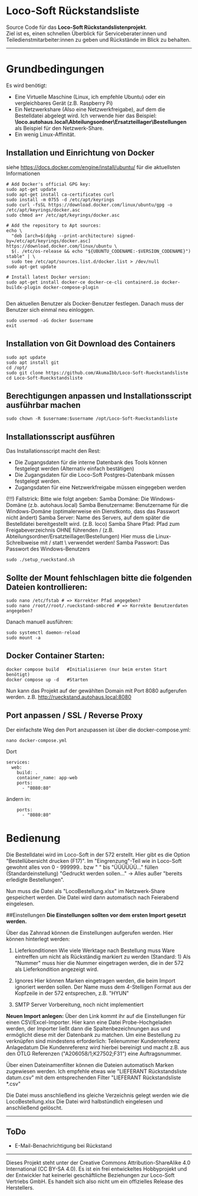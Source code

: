 # Loco-Soft Rückstandsliste

Source Code für das **Loco-Soft Rückstandslistenprojekt**.  
Ziel ist es, einen schnellen Überblick für Serviceberater:innen und Teiledienstmitarbeiter:innen zu geben und Rückstände im Blick zu behalten.

---
# Grundbedingungen
Es wird benötigt: 
- Eine Virtuelle Maschine (Linux, ich empfehle Ubuntu) oder ein vergleichbares Gerät (z.B. Raspberry Pi)
- Ein Netzwerkshare (Also eine Netzwerkfreigabe), auf dem die Bestelldatei abgelegt wird.
	Ich verwende hier das Beispiel: **\\loco.autohaus.local\Abteilungsordner\Ersatzteillager\Bestellungen**  als Beispiel für den Netzwerk-Share.
- Ein wenig Linux-Affinität.

## Installation und Einrichtung von Docker
siehe https://docs.docker.com/engine/install/ubuntu/ für die aktuellsten Informationen

```shell
# Add Docker's official GPG key:
sudo apt-get update
sudo apt-get install ca-certificates curl
sudo install -m 0755 -d /etc/apt/keyrings
sudo curl -fsSL https://download.docker.com/linux/ubuntu/gpg -o /etc/apt/keyrings/docker.asc
sudo chmod a+r /etc/apt/keyrings/docker.asc

# Add the repository to Apt sources:
echo \
  "deb [arch=$(dpkg --print-architecture) signed-by=/etc/apt/keyrings/docker.asc] https://download.docker.com/linux/ubuntu \
  $(. /etc/os-release && echo "${UBUNTU_CODENAME:-$VERSION_CODENAME}") stable" | \
  sudo tee /etc/apt/sources.list.d/docker.list > /dev/null
sudo apt-get update

# Install latest Docker version:
sudo apt-get install docker-ce docker-ce-cli containerd.io docker-buildx-plugin docker-compose-plugin
 
```

Den aktuellen Benutzer als Docker-Benutzer festlegen.
Danach muss der Benutzer sich einmal neu einloggen.
```shell
sudo usermod -aG docker $username
exit
```

## Installation von Git Download des Containers
```shell
sudo apt update
sudo apt install git
cd /opt/
sudo git clone https://github.com/AkumaIbb/Loco-Soft-Rueckstandsliste
cd Loco-Soft-Rueckstandsliste
```

## Berechtigungen anpassen und Installationsscript ausführbar machen
```shell
sudo chown -R $username:$username /opt/Loco-Soft-Rueckstandsliste
```

## Installationsscript ausführen
Das Installationsscript macht den Rest:
- Die Zugangsdaten für die interne Datenbank des Tools können festgelegt werden (Alternativ einfach bestätigen)
- Die Zugangsdaten für die Loco-Soft Postgres-Datenbank müssen festgelegt werden.
- Zugangsdaten für eine Netzwerkfreigabe müssen eingegeben werden

(!!!) Fallstrick: Bitte wie folgt angeben:
Samba Domäne: Die Windows-Domäne (z.b. autohaus.local)
Samba Benutzername: Benutzername für die Windows-Domäne (optimalerweise ein Dienstkonto, dass das Passwort nicht ändert)
Samba Server: Name des Servers, auf dem später die Bestelldatei bereitgestellt wird. (z.B. loco)
Samba Share Pfad: Pfad zum Freigabeverzeichnis OHNE führenden / (z.B. Abteilungsordner/Ersatzteillager/Bestellungen)
				  Hier muss die Linux-Schreibweise mit / statt \ verwendet werden!
Samba Passwort: Das Passwort des Windows-Benutzers
```shell
sudo ./setup_rueckstand.sh
```

## Sollte der Mount fehlschlagen bitte die folgenden Dateien kontrollieren:
```shell
sudo nano /etc/fstab # => Korrekter Pfad angegeben?
sudo nano /root//root/.rueckstand-smbcred # => Korrekte Benutzerdaten angegeben?
```

Danach manuell ausführen:
```shell
sudo systemctl daemon-reload
sudo mount -a
```

## Docker Container Starten:
```shell
docker compose build   #Initialisieren (nur beim ersten Start benötigt)
docker compose up -d   #Starten
```

Nun kann das Projekt auf der gewählten Domain mit Port 8080 aufgerufen werden.
z.B. http://rueckstand.autohaus.local:8080

## Port anpassen / SSL / Reverse Proxy

Der einfachste Weg den Port anzupassen ist über die docker-compose.yml:
```shell
nano docker-compose.yml
```

Dort 
```shell
services:
  web:
    build: .
    container_name: app-web
    ports:
      - "8080:80"
``` 
ändern in:
```shell
    ports:
      - "8080:80"
``` 

# Bedienung
Die Bestelldatei wird im Loco-Soft in der 572 erstellt.
Hier gibt es die Option "Bestellübersicht drucken (F17)".
Im "Eingrenzung"-Teil wie in Loco-Soft gewohnt alles von 0 - 999999.. bzw " " bis "ÜÜÜÜÜÜ..." füllen (Standardeinstellung)
"Gedruckt werden sollen..." -> Alles außer "bereits erledigte Bestellungen".

Nun muss die Datei als "LocoBestellung.xlsx" im Netzwerk-Share gespeichert werden.
Die Datei wird dann automatisch nach Feierabend eingelesen.

##Einstellungen
**Die Einstellungen sollten vor dem ersten Import gesetzt werden.**

Über das Zahnrad können die Einstellungen aufgerufen werden.
Hier können hinterlegt werden:
1) Lieferkonditionen
Wie viele Werktage nach Bestellung muss Ware eintreffen um nicht als Rückständig markiert zu werden (Standard: 1)
Als "Nummer" muss hier die Nummer eingetragen werden, die in der 572 als Lieferkondition angezeigt wird.

2) Ignores
Hier können Marken eingetragen werden, die beim Import ignoriert werden sollen. 
Der Name muss dem 4-Stelligen Format aus der Kopfzeile in der 572 entsprechen, z.B. "HYUN"

3) SMTP Server
Vorbereitung, noch nicht implementiert

**Neuen Import anlegen:**
Über den Link kommt ihr auf die Einstellungen für einen CSV/Excel-Importer.
Hier kann eine Datei Probe-Hochgeladen werden, der Importer ließt dann die Spaltenbezeichnungen aus und ermöglicht diese mit der Datenbank zu matchen.
Um eine Bestellung zu verknüpfen sind mindestens erforderlich:
Teilenummer 
Kundenreferenz
Anlagedatum
Die Kundenreferenz wird hierbei bereinigt und macht z.B. aus den OTLG Referenzen ("A206058/1;K27502;F31") eine Auftragsnummer.

Über einen Dateinamenfilter können die Dateien automatisch Marken zugewiesen werden.
Ich empfehle etwas wie "LIEFERANT Rückstandsliste datum.csv" mit dem entsprechenden Filter "LIEFERANT Rückstandsliste *.csv"

Die Datei muss anschließend ins gleiche Verzeichnis gelegt werden wie die LocoBestellung.xlsx
Die Datei wird halbstündlich eingelesen und anschließend gelöscht.

---

## ToDo
- E-Mail-Benachrichtigung bei Rückstand


---
Dieses Projekt steht unter der Creative Commons Attribution-ShareAlike 4.0 International (CC BY-SA 4.0).
Es ist ein frei entwickeltes Hobbyprojekt und der Entwickler hat keinerlei geschäftliche Beziehungen zur Loco-Soft Vertriebs GmbH.
Es handelt sich also nicht um ein offizielles Release des Herstellers.